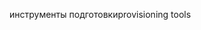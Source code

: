 <span data-ttu-id="75270-101">инструменты подготовки</span><span class="sxs-lookup"><span data-stu-id="75270-101">provisioning tools</span></span>